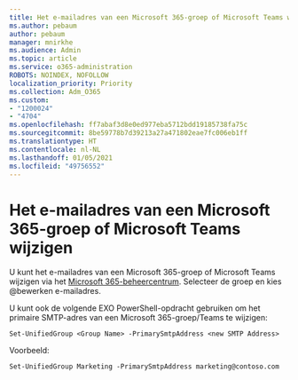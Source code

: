 ```yaml
---
title: Het e-mailadres van een Microsoft 365-groep of Microsoft Teams wijzigen
ms.author: pebaum
author: pebaum
manager: mnirkhe
ms.audience: Admin
ms.topic: article
ms.service: o365-administration
ROBOTS: NOINDEX, NOFOLLOW
localization_priority: Priority
ms.collection: Adm_O365
ms.custom:
- "1200024"
- "4704"
ms.openlocfilehash: ff7abaf3d8e0ed977eba5712bdd19185738fa75c
ms.sourcegitcommit: 8be59778b7d39213a27a471802eae7fc006eb1ff
ms.translationtype: HT
ms.contentlocale: nl-NL
ms.lasthandoff: 01/05/2021
ms.locfileid: "49756552"
---
```

# <a name="change-email-address-of-a-microsoft-365-group-or-microsoft-teams"></a>Het e-mailadres van een Microsoft 365-groep of Microsoft Teams wijzigen

U kunt het e-mailadres van een Microsoft 365-groep of Microsoft Teams wijzigen via het [Microsoft 365-beheercentrum](https://admin.microsoft.com/). Selecteer de groep en kies @bewerken e-mailadres.

U kunt ook de volgende EXO PowerShell-opdracht gebruiken om het primaire SMTP-adres van een Microsoft 365-groep/Teams te wijzigen:

`Set-UnifiedGroup <Group Name> -PrimarySmtpAddress <new SMTP Address>`

Voorbeeld:

`Set-UnifiedGroup Marketing -PrimarySmtpAddress marketing@contoso.com`
